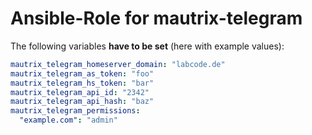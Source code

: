 # Ansible-Role for mautrix-telegram

The following variables **have to be set** (here with example values):
```yaml
mautrix_telegram_homeserver_domain: "labcode.de"
mautrix_telegram_as_token: "foo"
mautrix_telegram_hs_token: "bar"
mautrix_telegram_api_id: "2342"
mautrix_telegram_api_hash: "baz"
mautrix_telegram_permissions:
  "example.com": "admin"
```